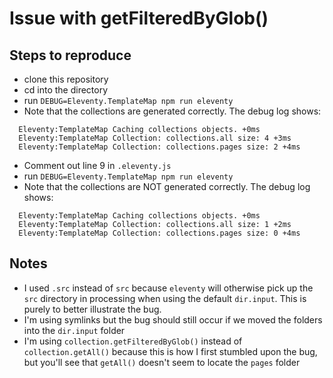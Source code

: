 # Issue with getFilteredByGlob()

## Steps to reproduce
* clone this repository
* cd into the directory
* run `DEBUG=Eleventy.TemplateMap npm run eleventy`
* Note that the collections are generated correctly. The debug log shows:

```
  Eleventy:TemplateMap Caching collections objects. +0ms
  Eleventy:TemplateMap Collection: collections.all size: 4 +3ms
  Eleventy:TemplateMap Collection: collections.pages size: 2 +4ms
```

* Comment out line 9 in `.eleventy.js`
* run `DEBUG=Eleventy.TemplateMap npm run eleventy`
* Note that the collections are NOT generated correctly. The debug log shows:

```
  Eleventy:TemplateMap Caching collections objects. +0ms
  Eleventy:TemplateMap Collection: collections.all size: 1 +2ms
  Eleventy:TemplateMap Collection: collections.pages size: 0 +4ms
```

## Notes
* I used `.src` instead of `src` because `eleventy` will otherwise pick up the `src` directory in processing when using the default `dir.input`. This is purely to better illustrate the bug.
* I'm using symlinks but the bug should still occur if we moved the folders into the `dir.input` folder
* I'm using `collection.getFilteredByGlob()` instead of `collection.getAll()` because this is how I first stumbled upon the bug, but you'll see that `getAll()` doesn't seem to locate the `pages` folder
